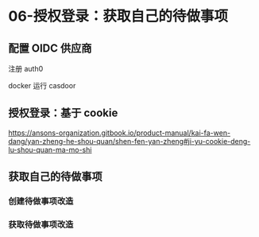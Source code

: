 # 06-授权登录：获取自己的待做事项

## 配置 OIDC 供应商

注册 auth0

docker 运行 casdoor

## 授权登录：基于 cookie

https://ansons-organization.gitbook.io/product-manual/kai-fa-wen-dang/yan-zheng-he-shou-quan/shen-fen-yan-zheng#ji-yu-cookie-deng-lu-shou-quan-ma-mo-shi

## 获取自己的待做事项

### 创建待做事项改造

### 获取待做事项改造
